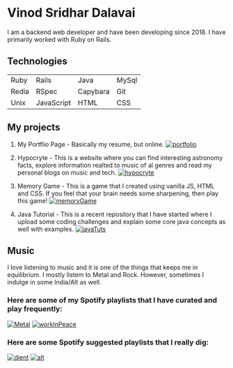 # Vinod Sridhar Dalavai

I am a backend web developer and have been developing since 2018. I have primarily worked with Ruby on Rails.

## Technologies

|||||
|----|----|----|----|
| Ruby | Rails | Java | MySql |
| Redia | RSpec | Capybara | Git |
| Unix | JavaScript | HTML | CSS |

## My projects
1. My Portflio Page - Basically my resume, but online.
  [![portfolio](https://user-images.githubusercontent.com/26185142/116791150-0d6e7c80-aad6-11eb-89e8-44dc98d3976d.png)](http://vinoddalavai.xyz)
  
2. Hypocryte - This is a website where you can find interesting astronomy facts, explore information realted to music of al genres and read my personal blogs on music and tech.
[![hypocryte](https://user-images.githubusercontent.com/26185142/116791382-7dc9cd80-aad7-11eb-8a12-982632632c34.png)](https://www.hypocryte.monster)

3. Memory Game - This is a game that I created using vanilla JS, HTML and CSS. If you feel that your brain needs some sharpening, then play this game!
[![memoryGame](https://user-images.githubusercontent.com/26185142/116791456-28da8700-aad8-11eb-9e21-c70c55a0b8dc.png)](https://shielded-bastion-33293.herokuapp.com/)

4. Java Tutorial - This is a recent repository that I have started where I upload some coding challenges and explain some core java concepts as well with examples.
[![javaTuts](https://user-images.githubusercontent.com/26185142/116791526-aa321980-aad8-11eb-925a-af0bb47711c3.png)](https://github.com/dsvinod90/java_tuts)

## Music
I love listening to music and it is one of the things that keeps me in equilibrium. I mostly listem to Metal and Rock. However, sometimes I indulge in some India/Alt as well.
### Here are some of my Spotify playlists that I have curated and play frequently:
[![Metal](https://user-images.githubusercontent.com/26185142/116792425-211de100-aade-11eb-9d84-1676dd62142e.png)](https://open.spotify.com/playlist/6YLqFxSHI3h3MnlPpdil7b?si=h_NfO57FR1-WWo3mVsxZLA)
[![workInPeace](https://user-images.githubusercontent.com/26185142/116792476-6cd08a80-aade-11eb-9953-9246772dc72a.png)](https://open.spotify.com/playlist/2DDoB2u0C6t8d9ahEDAcfv?si=PUDm71RhQ4SbDeawvt-RTQ)
### Here are some Spotify suggested playlists that I really dig:
[![djent](https://user-images.githubusercontent.com/26185142/116792508-a903eb00-aade-11eb-9e66-c0b5ab2a0b96.png)](https://open.spotify.com/playlist/37i9dQZF1DX6GRSnGELn7L?si=ITjssFaKRcucpXFHAHY76w)
[![alt](https://user-images.githubusercontent.com/26185142/116792531-cdf85e00-aade-11eb-9894-018fd636eb1a.png)](https://open.spotify.com/playlist/37i9dQZF1DX873GaRGUmPl?si=MPpwBE9jQoKdddHNKOYGUQ)
